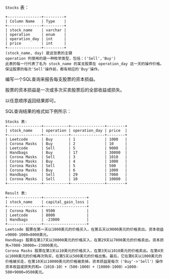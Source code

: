 `Stocks` 表：

    
    
    +---------------+---------+
    | Column Name   | Type    |
    +---------------+---------+
    | stock_name    | varchar |
    | operation     | enum    |
    | operation_day | int     |
    | price         | int     |
    +---------------+---------+
    (stock_name, day) 是这张表的主键
    operation 列使用的是一种枚举类型，包括：('Sell','Buy')
    此表的每一行代表了名为 stock_name 的某支股票在 operation_day 这一天的操作价格。
    保证股票的每次'Sell'操作前，都有相应的'Buy'操作。
    



编写一个SQL查询来报告每支股票的资本损益。

股票的资本损益是一次或多次买卖股票后的全部收益或损失。

以任意顺序返回结果即可。

SQL查询结果的格式如下例所示：

    
    
    Stocks 表:
    +---------------+-----------+---------------+--------+
    | stock_name    | operation | operation_day | price  |
    +---------------+-----------+---------------+--------+
    | Leetcode      | Buy       | 1             | 1000   |
    | Corona Masks  | Buy       | 2             | 10     |
    | Leetcode      | Sell      | 5             | 9000   |
    | Handbags      | Buy       | 17            | 30000  |
    | Corona Masks  | Sell      | 3             | 1010   |
    | Corona Masks  | Buy       | 4             | 1000   |
    | Corona Masks  | Sell      | 5             | 500    |
    | Corona Masks  | Buy       | 6             | 1000   |
    | Handbags      | Sell      | 29            | 7000   |
    | Corona Masks  | Sell      | 10            | 10000  |
    +---------------+-----------+---------------+--------+
    
    Result 表:
    +---------------+-------------------+
    | stock_name    | capital_gain_loss |
    +---------------+-------------------+
    | Corona Masks  | 9500              |
    | Leetcode      | 8000              |
    | Handbags      | -23000            |
    +---------------+-------------------+
    Leetcode 股票在第一天以1000美元的价格买入，在第五天以9000美元的价格卖出。资本收益=9000-1000=8000美元。
    Handbags 股票在第17天以30000美元的价格买入，在第29天以7000美元的价格卖出。资本损失=7000-30000=-23000美元。
    Corona Masks 股票在第1天以10美元的价格买入，在第3天以1010美元的价格卖出。在第4天以1000美元的价格再次购买，在第5天以500美元的价格出售。最后，它在第6天以1000美元的价格被买走，在第10天以10000美元的价格被卖掉。资本损益是每次（'Buy'->'Sell'）操作资本收益或损失的和=（1010-10）+（500-1000）+（10000-1000）=1000-500+9000=9500美元。
    

